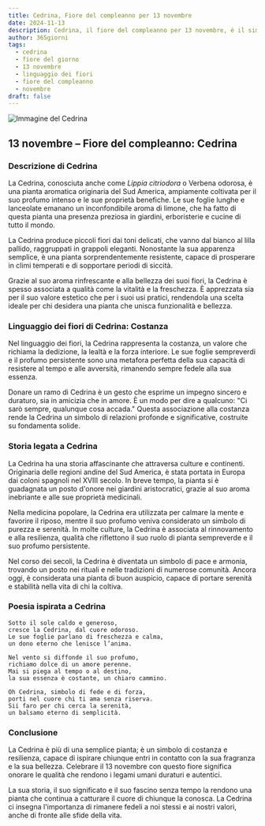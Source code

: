 ```yaml
---
title: Cedrina, Fiore del compleanno per 13 novembre
date: 2024-11-13
description: Cedrina, il fiore del compleanno per 13 novembre, è il simbolo di Costanza. Scopri il suo significato unico, le storie affascinanti e la poesia che celebra la sua bellezza.
author: 365giorni
tags:
  - cedrina
  - fiore del giorno
  - 13 novembre
  - linguaggio dei fiori
  - fiore del compleanno
  - novembre
draft: false
---
```


![Immagine del Cedrina](https://cdn.pixabay.com/photo/2020/05/16/19/40/lemon-verbena-5178934_1280.jpg)

## 13 novembre – Fiore del compleanno: Cedrina

### Descrizione di Cedrina

La Cedrina, conosciuta anche come _Lippia citriodora_ o Verbena odorosa, è una pianta aromatica originaria del Sud America, ampiamente coltivata per il suo profumo intenso e le sue proprietà benefiche. Le sue foglie lunghe e lanceolate emanano un inconfondibile aroma di limone, che ha fatto di questa pianta una presenza preziosa in giardini, erboristerie e cucine di tutto il mondo.

La Cedrina produce piccoli fiori dai toni delicati, che vanno dal bianco al lilla pallido, raggruppati in grappoli eleganti. Nonostante la sua apparenza semplice, è una pianta sorprendentemente resistente, capace di prosperare in climi temperati e di sopportare periodi di siccità.

Grazie al suo aroma rinfrescante e alla bellezza dei suoi fiori, la Cedrina è spesso associata a qualità come la vitalità e la freschezza. È apprezzata sia per il suo valore estetico che per i suoi usi pratici, rendendola una scelta ideale per chi desidera una pianta che unisca funzionalità e bellezza.

### Linguaggio dei fiori di Cedrina: Costanza

Nel linguaggio dei fiori, la Cedrina rappresenta la costanza, un valore che richiama la dedizione, la lealtà e la forza interiore. Le sue foglie sempreverdi e il profumo persistente sono una metafora perfetta della sua capacità di resistere al tempo e alle avversità, rimanendo sempre fedele alla sua essenza.

Donare un ramo di Cedrina è un gesto che esprime un impegno sincero e duraturo, sia in amicizia che in amore. È un modo per dire a qualcuno: "Ci sarò sempre, qualunque cosa accada." Questa associazione alla costanza rende la Cedrina un simbolo di relazioni profonde e significative, costruite su fondamenta solide.

### Storia legata a Cedrina

La Cedrina ha una storia affascinante che attraversa culture e continenti. Originaria delle regioni andine del Sud America, è stata portata in Europa dai coloni spagnoli nel XVIII secolo. In breve tempo, la pianta si è guadagnata un posto d'onore nei giardini aristocratici, grazie al suo aroma inebriante e alle sue proprietà medicinali.

Nella medicina popolare, la Cedrina era utilizzata per calmare la mente e favorire il riposo, mentre il suo profumo veniva considerato un simbolo di purezza e serenità. In molte culture, la Cedrina è associata al rinnovamento e alla resilienza, qualità che riflettono il suo ruolo di pianta sempreverde e il suo profumo persistente.

Nel corso dei secoli, la Cedrina è diventata un simbolo di pace e armonia, trovando un posto nei rituali e nelle tradizioni di numerose comunità. Ancora oggi, è considerata una pianta di buon auspicio, capace di portare serenità e stabilità nella vita di chi la coltiva.

### Poesia ispirata a Cedrina

```
Sotto il sole caldo e generoso,  
cresce la Cedrina, dal cuore odoroso.  
Le sue foglie parlano di freschezza e calma,  
un dono eterno che lenisce l’anima.  

Nel vento si diffonde il suo profumo,  
richiamo dolce di un amore perenne.  
Mai si piega al tempo o al destino,  
la sua essenza è costante, un chiaro cammino.  

Oh Cedrina, simbolo di fede e di forza,  
porti nel cuore chi ti ama senza riserva.  
Sii faro per chi cerca la serenità,  
un balsamo eterno di semplicità.  
```

### Conclusione

La Cedrina è più di una semplice pianta; è un simbolo di costanza e resilienza, capace di ispirare chiunque entri in contatto con la sua fragranza e la sua bellezza. Celebrare il 13 novembre con questo fiore significa onorare le qualità che rendono i legami umani duraturi e autentici.

La sua storia, il suo significato e il suo fascino senza tempo la rendono una pianta che continua a catturare il cuore di chiunque la conosca. La Cedrina ci insegna l'importanza di rimanere fedeli a noi stessi e ai nostri valori, anche di fronte alle sfide della vita.